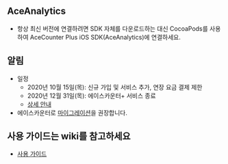 ## AceAnalytics

- 항상 최신 버전에 연결하려면 SDK 자체를 다운로드하는 대신 CocoaPods를 사용하여 AceCounter Plus iOS SDK(AceAnalytics)에 연결하세요.

## 알림

- 일정
  - 2020년 10월 15일(목): 신규 가입 및 서비스 추가, 연장 요금 결제 제한
  - 2020년 12월 31일(목): 에이스카운터+ 서비스 종료
  - [상세 안내](https://new.acecounter.com/common/front/svcCenter/notice/detail?category=all&board_kind_cd=100&post_no=337)
- 에이스카운터로 [마이그레이션](https://github.com/nhn/acecounter.sdk.ios/wiki/%EB%A7%88%EC%9D%B4%EA%B7%B8%EB%A0%88%EC%9D%B4%EC%85%98-%EA%B0%80%EC%9D%B4%EB%93%9C)을 권장합니다.

## 사용 가이드는 wiki를 참고하세요

- [사용 가이드](https://github.com/nhnent/ace.guide.ios/wiki/cocoapods-%EC%84%A4%EC%B9%98-%EA%B0%80%EC%9D%B4%EB%93%9C)
